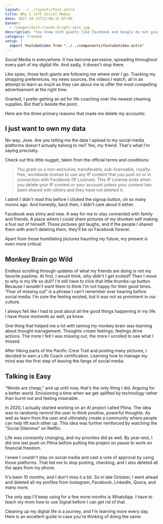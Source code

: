 ```yaml
---
layout: ../../layouts/Post.astro
title: Why I left Social Media
date: 2021-10-31T12:00:15-07:00
banner:
  - /images/dark-clouds-bright-spot.jpg
description: "You know tech giants like Facebook and Google do not give too much about privacy. And if you're anything like me, you're wondering: »Why should I give a cr**? I have nothing to hide.« Here are some of my reasons making me care and why I ultimately deleted my profiles."
category: freedom
setup: |
  import YoutubeVideo from "../../components/YoutubeVideo.astro"
---
```


Social Media is everywhere. It has become pervasive, spreading throughout every part of my digital life. And sadly, it doesn't stop there.

Like spies, those tech giants are following me where ever I go. Tracking my shopping preferences, my news sources, the videos I watch, all in an attempt to learn as much as they can about me to offer the most compelling advertisement at the right time.

Granted, I prefer getting an ad for life coaching over the newest cleaning supplies. But that's beside the point.

Here are the three primary reasons that made me delete my accounts:

## I just want to own my data

No way, Jose. Are you telling me the data I upload to my social media platforms doesn't actually belong to me? Yes, my friend. That's what I'm saying precisely.

Check out this little nugget, taken from the official terms and conditions:

> You grant us a non-exclusive, transferable, sub-licensable, royalty-free, worldwide license to use any IP content that you post on or in connection with Facebook (IP License). This IP License ends when you delete your IP content or your account unless your content has been shared with others and they have not deleted it.

I admit I didn't read this before I clicked the signup button, oh so many moons ago. And honestly, back then, I didn't care about it either.

Facebook was shiny and new. A way for me to stay connected with family and friends. A place where I could share pictures of my drunken self making a fool out of himself. Those pictures got laughs, and if the people I shared them with aren't deleting them, they'll be on Facebook forever.

Apart from those humiliating pictures haunting my future, my present is even more critical.

## Monkey Brain go Wild

Endless scrolling through updates of what my friends are doing is not my favorite pastime. At first, I would think, why didn't I get invited? Then I move to why is my life so dull? I'd still have to click that little thumbs-up button. Because I wouldn't want them to think I'm not happy for their good times. "Fear of missing out" is a phrase I can't remember ever hearing before social media. I'm sure the feeling existed, but it was not as prominent in our culture.

I always felt like I had to post about all the good things happening in my life. I have those moments as well, ya know.

One thing that helped me a lot with taming my monkey brain was learning about thought management. Thoughts create feelings; feelings drive actions. The more I felt I was missing out, the more I scrolled to see what I missed.

After hiking parts of the Pacific Crest Trail and posting many pictures, I decided to earn a Life Coach certification. Learning how to manage my mind was the first step of leaving the fangs of social media.

## Talking is Easy

"Words are cheap," and up until now, that's the only thing I did. Arguing for a better world. Envisioning a time when we get uplifted by technology rather than burnt out and feeling miserable.

In 2020, I actually started working on an AI project called Pilina. The idea was to randomly remind the user to think positive, powerful thoughts. As well as learn from the user and ultimately create a community where people can help lift each other up. This idea was further reinforced by watching the "Social Dilemma" on Netflix.

<YoutubeVideo url="https://youtu.be/uaaC57tcci0" />

Life was constantly changing, and my priorities did as well. By year-end, I did one last push on Pilina before putting the project on pause to work on financial freedom.

I knew I couldn't stay on social media and cast a vote of approval by using those platforms. That led me to stop posting, checking, and I also deleted all the apps from my phone.

It's been 10 months, and I don't miss it a bit. So in late October, I went ahead and deleted all my profiles from Instagram, Facebook, LinkedIn, Quora, and many more.

The only app I'll keep using for a few more months is WhatsApp. I have to teach my mom how to use Signal before I can get rid of that.

Cleaning up my digital life is a journey, and I'm learning more every day. Here is an excellent guide in case you're thinking of doing the same.

<YoutubeVideo url="https://www.youtube.com/watch?v=Z4p8Tkx1N5g" />
